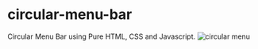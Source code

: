 # circular-menu-bar
Circular Menu Bar using Pure HTML, CSS and Javascript.
![circular menu](https://github.com/mehar0ali/circular-menu-bar/assets/108994001/21737c8e-181e-4781-ae4a-93bdce221efd)
